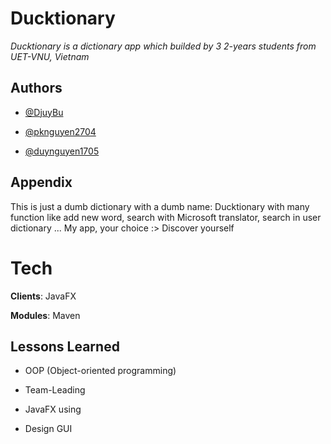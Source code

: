 
# Ducktionary

_Ducktionary is a dictionary app which builded by 3 2-years students from UET-VNU, Vietnam_







## Authors

- [@DjuyBu](https://github.com/Djuybu)

- [@pknguyen2704](https://github.com/pknguyen2704)


- [@duynguyen1705](https://github.com/duynguyen1705)

## Appendix

This is just a dumb dictionary with a dumb name: Ducktionary with many function like add new word, search with Microsoft translator, search in user dictionary ... My app, your choice :> Discover yourself


# Tech
**Clients**: JavaFX

**Modules**: Maven






## Lessons Learned

- OOP (Object-oriented programming)

- Team-Leading

- JavaFX using

- Design GUI

